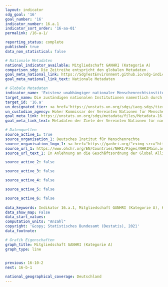 ```yaml
---
layout: indicator    
sdg_goal: '16'    
goal_number: '16'    
indicator_number: 16.a.1    
indicator_sort_order: '16-aa-01'    
permalink: /16-a-1/    

reporting_status: complete    
published: true    
data_non_statistical: false    

# Nationale Metadaten    
national_indicator_available: Mitgliedschaft GANHRI (Kategorie A)    
comparison_sdg: Die Zeitreihe entspricht den globalen Metadaten.    
goal_meta_national_link: https://SdgTestEnvironment.github.io/sdg-indicators/public/MetaDe/16.a.1.pdf    
goal_meta_national_link_text: Nationale Metadaten    

# Globale Metadaten    
indicator_name: 'Existenz unabhängiger nationaler Menschenrechtsinstitutionen, die mit den "Pariser Grundsätzen" übereistimmen'    
target_name: Die zuständigen nationalen Institutionen namentlich durch internationale Zusammenarbeit beim Kapazitätsaufbau auf allen Ebenen zur Verhütung von Gewalt und zur Bekämpfung von Terrorismus und Kriminalität unterstützen, insbesondere in den Entwicklungsländern    
target_id: '16.a'    
un_designated_tier: <a href='https://unstats.un.org/sdgs/iaeg-sdgs/tier-classification/' title='Klicken Sie hier um weitere Informationen zur UN-Tier-Klassifikation zu erhalten.'  target='_blank'>Tier I</a>    
un_custodian_agency: Hoher Kommissar der Vereinten Nationen für Menschenrechte (OHCHR)    
goal_meta_link: https://unstats.un.org/sdgs/metadata/files/Metadata-16-0A-01.pdf    
goal_meta_link_text: Metadaten der Ziele der Vereinten Nationen für nachhaltige Entwicklung    

# Datenquellen
source_active_1: true
source_organisation_1: Deutsches Institut für Menschenrechte
source_organisation_logo_1: <a href="https://ganhri.org/"><img src="https://g205sdgs.github.io/sdg-indicators/public/OrgImgDe/ganhri.png" alt="Logo ganhri" style="height:60px; width:148px"/></a>
source_url_1: https://www.ohchr.org/EN/Countries/NHRI/Pages/NHRIMain.aspx
source_url_text_1: In Anlehnung an die Geschäftsordnung der Global Alliance of National Human Rights Institutions (GANHRI)

source_active_2: false

source_active_3: false

source_active_4: false

source_active_5: false

source_active_6: false
    
data_keywords: Indikator 16.a.1, Mitgliedschaft GANHRI (Kategorie A), Hoher Kommissar der Vereinten Nationen für Menschenrechte (OHCHR)    
data_show_map: False    
data_start_values:     
computation_units: "Anzahl"    
copyright: '&copy; Statistisches Bundesamt (Destatis), 2021'    
data_footnote:     

# Grafik Eigenschaften    
graph_title: Mitgliedschaft GANHRI (Kategorie A)    
graph_type: line    
    

previous: 16-10-2    
next: 16-b-1    

national_geographical_coverage: Deutschland    
---
```


<span></span>